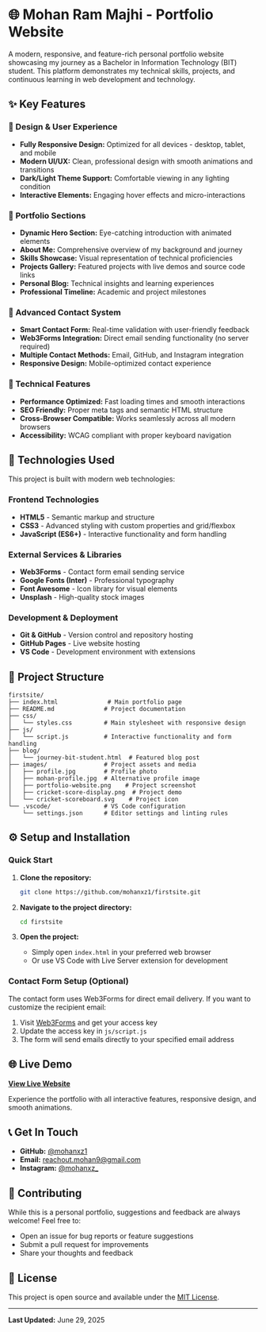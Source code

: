 # 🌐 Mohan Ram Majhi - Portfolio Website

A modern, responsive, and feature-rich personal portfolio website showcasing my journey as a Bachelor in Information Technology (BIT) student. This platform demonstrates my technical skills, projects, and continuous learning in web development and technology.

## ✨ Key Features

### 🎨 Design & User Experience

- **Fully Responsive Design:** Optimized for all devices - desktop, tablet, and mobile
- **Modern UI/UX:** Clean, professional design with smooth animations and transitions
- **Dark/Light Theme Support:** Comfortable viewing in any lighting condition
- **Interactive Elements:** Engaging hover effects and micro-interactions

### 💼 Portfolio Sections

- **Dynamic Hero Section:** Eye-catching introduction with animated elements
- **About Me:** Comprehensive overview of my background and journey
- **Skills Showcase:** Visual representation of technical proficiencies
- **Projects Gallery:** Featured projects with live demos and source code links
- **Personal Blog:** Technical insights and learning experiences
- **Professional Timeline:** Academic and project milestones

### 📧 Advanced Contact System

- **Smart Contact Form:** Real-time validation with user-friendly feedback
- **Web3Forms Integration:** Direct email sending functionality (no server required)
- **Multiple Contact Methods:** Email, GitHub, and Instagram integration
- **Responsive Design:** Mobile-optimized contact experience

### 🔧 Technical Features

- **Performance Optimized:** Fast loading times and smooth interactions
- **SEO Friendly:** Proper meta tags and semantic HTML structure
- **Cross-Browser Compatible:** Works seamlessly across all modern browsers
- **Accessibility:** WCAG compliant with proper keyboard navigation

## 🚀 Technologies Used

This project is built with modern web technologies:

### Frontend Technologies

- **HTML5** - Semantic markup and structure
- **CSS3** - Advanced styling with custom properties and grid/flexbox
- **JavaScript (ES6+)** - Interactive functionality and form handling

### External Services & Libraries

- **Web3Forms** - Contact form email sending service
- **Google Fonts (Inter)** - Professional typography
- **Font Awesome** - Icon library for visual elements
- **Unsplash** - High-quality stock images

### Development & Deployment

- **Git & GitHub** - Version control and repository hosting
- **GitHub Pages** - Live website hosting
- **VS Code** - Development environment with extensions

## 📂 Project Structure

```text
firstsite/
├── index.html              # Main portfolio page
├── README.md              # Project documentation
├── css/
│   └── styles.css         # Main stylesheet with responsive design
├── js/
│   └── script.js          # Interactive functionality and form handling
├── blog/
│   └── journey-bit-student.html  # Featured blog post
├── images/                # Project assets and media
│   ├── profile.jpg        # Profile photo
│   ├── mohan-profile.jpg  # Alternative profile image
│   ├── portfolio-website.png    # Project screenshot
│   ├── cricket-score-display.png  # Project demo
│   └── cricket-scoreboard.svg    # Project icon
└── .vscode/               # VS Code configuration
    └── settings.json      # Editor settings and linting rules
```

## ⚙️ Setup and Installation

### Quick Start

1. **Clone the repository:**

   ```bash
   git clone https://github.com/mohanxz1/firstsite.git
   ```

2. **Navigate to the project directory:**

   ```bash
   cd firstsite
   ```

3. **Open the project:**
   - Simply open `index.html` in your preferred web browser
   - Or use VS Code with Live Server extension for development

### Contact Form Setup (Optional)

The contact form uses Web3Forms for direct email delivery. If you want to customize the recipient email:

1. Visit [Web3Forms](https://web3forms.com/) and get your access key
2. Update the access key in `js/script.js`
3. The form will send emails directly to your specified email address

## 🌐 Live Demo

**[View Live Website](https://mohanxz1.github.io/firstsite/)**

Experience the portfolio with all interactive features, responsive design, and smooth animations.

## 📞 Get In Touch

- **GitHub:** [@mohanxz1](https://github.com/mohanxz1)
- **Email:** [reachout.mohan9@gmail.com](mailto:reachout.mohan9@gmail.com)
- **Instagram:** [@mohanxz_](https://instagram.com/mohanxz_)

## 🤝 Contributing

While this is a personal portfolio, suggestions and feedback are always welcome! Feel free to:

- Open an issue for bug reports or feature suggestions
- Submit a pull request for improvements
- Share your thoughts and feedback

## 📄 License

This project is open source and available under the [MIT License](LICENSE).

---

**Last Updated:** June 29, 2025
